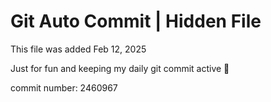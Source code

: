 # Git Auto Commit | Hidden File

This file was added Feb 12, 2025

Just for fun and keeping my daily git commit active 🤪

commit number: 2460967
